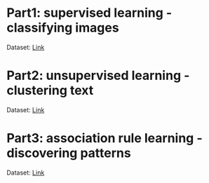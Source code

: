 # Part1: supervised learning - classifying images  
Dataset: [Link](https://scikit-learn.org/stable/modules/generated/sklearn.datasets.load_digits.html)

# Part2: unsupervised learning - clustering text  
Dataset: [Link](https://www.kaggle.com/datasets/lakshmi25npathi/imdb-dataset-of-50k-movie-reviews/data)

# Part3: association rule learning - discovering patterns  
Dataset: [Link](https://www.kaggle.com/datasets/heeraldedhia/groceries-dataset)
